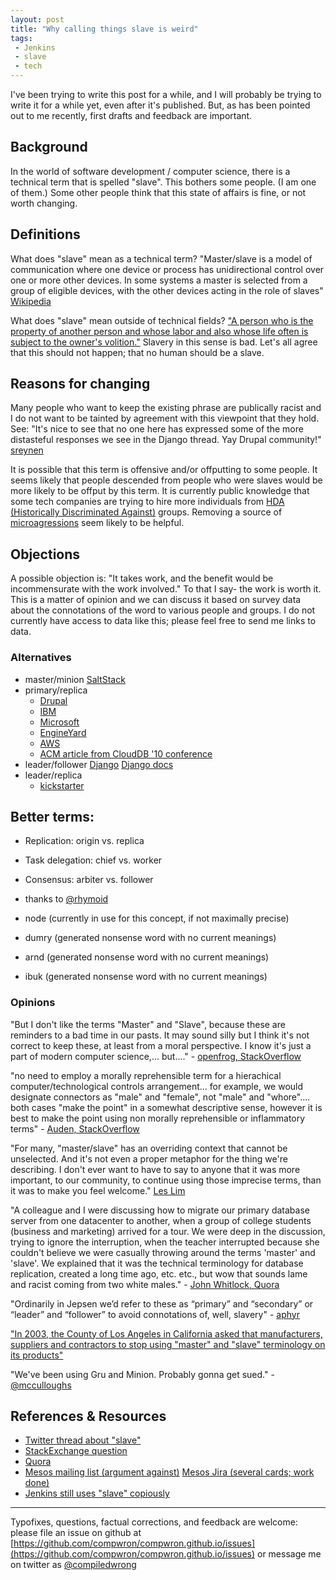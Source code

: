 ```yaml
---
layout: post
title: "Why calling things slave is weird"
tags:
 - Jenkins
 - slave
 - tech
---
```


I've been trying to write this post for a while, and I will probably be trying to write it for a while yet, even after it's published. But, as has been pointed out to me recently, first drafts and feedback are important.

## Background

In the world of software development / computer science, there is a technical term that is spelled "slave". This bothers some people. (I am one of them.) Some other people think that this state of affairs is fine, or not worth changing.

## Definitions

What does "slave" mean as a technical term? "Master/slave is a model of communication where one device or process has unidirectional control over one or more other devices. In some systems a master is selected from a group of eligible devices, with the other devices acting in the role of slaves" [Wikipedia](https://en.wikipedia.org/wiki/Master/slave_(technology))

What does "slave" mean outside of technical fields? ["A person who is the property of another person and whose labor and also whose life often is subject to the owner's volition."](https://www.wordnik.com/words/slave) Slavery in this sense is bad. Let's all agree that this should not happen; that no human should be a slave.


## Reasons for changing

Many people who want to keep the existing phrase are publically racist and I do not want to be tainted by agreement with this viewpoint that they hold. See: "It's nice to see that no one here has expressed some of the more distasteful responses we see in the Django thread. Yay Drupal community!" [sreynen](https://www.drupal.org/node/2275877#comment-8843617)

It is possible that this term is offensive and/or offputting to some people. It seems likely that people descended from people who were slaves would be more likely to be offput by this term. It is currently public knowledge that some tech companies are trying to hire more individuals from [HDA (Historically Discriminated Against)](http://martinfowler.com/bliki/HistoricallyDiscriminatedAgainst.html) groups. Removing a source of [microagressions](https://en.wikipedia.org/wiki/Microaggression_theory#Race_or_ethnicity) seem likely to be helpful.

## Objections

A possible objection is: "It takes work, and the benefit would be incommensurate with the work involved." To that I say- the work is worth it. This is a matter of opinion and we can discuss it based on survey data about the connotations of the word to various people and groups. I do not currently have access to data like this; please feel free to send me links to data.

### Alternatives

* master/minion [SaltStack](http://qr.ae/RHfs39)
* primary/replica
  * [Drupal](http://qr.ae/RHf28X)
  * [IBM](http://pic.dhe.ibm.com/infocenter/cqhelp/v8r0m0/index.jsp?topic=%2Fcom.ibm.rational.clearquest.ms_admin.doc%2Ftopics%2Fc_cr_db_replica_ovw.htm)
  * [Microsoft](http://technet.microsoft.com/en-us/library/hh846234.aspx)
  * [EngineYard](https://support.cloud.engineyard.com/hc/en-us/articles/205408108-Set-Up-Database-Replication)
  * [AWS](http://docs.aws.amazon.com/AmazonRDS/latest/UserGuide/USER_ReadRepl.html)
  * [ACM article from CloudDB '10 conference](http://dl.acm.org/citation.cfm?id=1871937)
* leader/follower [Django](https://github.com/django/django/pull/2692) [Django docs](https://docs.djangoproject.com/en/dev/topics/db/multi-db/)
* leader/replica
  * [kickstarter](https://github.com/kickstarter/replica_pools)

## Better terms:

* Replication: origin vs. replica
* Task delegation: chief vs. worker
* Consensus: arbiter vs. follower
* thanks to [@rhymoid](https://twitter.com/rhymoid)

* node (currently in use for this concept, if not maximally precise)
* dumry (generated nonsense word with no current meanings)
* arnd (generated nonsense word with no current meanings)
* ibuk (generated nonsense word with no current meanings)

### Opinions

"But I don't like the terms "Master" and "Slave", because these are reminders to a bad time in our pasts. It may sound silly but I think it's not correct to keep these, at least from a moral perspective. I know it's just a part of modern computer science,... but...." - [openfrog, StackOverflow](https://stackoverflow.com/questions/2013785/alternative-to-master-and-slave-in-entity-relationship)

"no need to employ a morally reprehensible term for a hierachical computer/technological controls arrangement... for example, we would designate connectors as "male" and "female", not "male" and "whore".... both cases "make the point" in a somewhat descriptive sense, however it is best to make the point using non morally reprehensible or inflammatory terms" - [Auden, StackOverflow](http://stackoverflow.com/a/7100211)

"For many, "master/slave" has an overriding context that cannot be unselected. And it's not even a proper metaphor for the thing we're describing. I don't ever want to have to say to anyone that it was more important, to our community, to continue using those imprecise terms, than it was to make you feel welcome." [Les Lim](https://www.drupal.org/node/2275877#comment-8831871)

"A colleague and I were discussing how to migrate our primary database server from one datacenter to another, when a group of college students (business and marketing) arrived for a tour. We were deep in the discussion, trying to ignore the interruption, when the teacher interrupted because she couldn't believe we were casually throwing around the terms 'master' and 'slave'. We explained that it was the technical terminology for database replication, created a long time ago, etc. etc., but wow that sounds lame and racist coming from two white males." - [John Whitlock, Quora](https://www.quora.com/Are-there-widely-accepted-alternatives-to-master-slave-terminology-for-database-replication)

"Ordinarily in Jepsen we’d refer to these as “primary” and “secondary” or “leader” and “follower” to avoid connotations of, well, slavery" - [aphyr](https://aphyr.com/posts/326-call-me-maybe-chronos)

["In 2003, the County of Los Angeles in California asked that manufacturers, suppliers and contractors to stop using "master" and "slave" terminology on its products"](http://www.cnn.com/2003/TECH/ptech/11/26/master.term.reut/)

"We've been using Gru and Minion. Probably gonna get sued." - [@mcculloughs](https://twitter.com/mcculloughs)


## References & Resources

- [Twitter thread about "slave"](https://twitter.com/compiledwrong/status/691081906675290112)
- [StackExchange question](https://programmers.stackexchange.com/questions/108035/master-slave-politically-correct-version)
- [Quora](https://www.quora.com/Are-there-widely-accepted-alternatives-to-master-slave-terminology-for-database-replication)
- [Mesos mailing list (argument against)](https://mail-archives.apache.org/mod_mbox/mesos-user/201506.mbox/%3CCA+-zrRJdXaCoBOnC21fqmHY5ysgEWHiHopkmZeUmnVhVm6oXdQ@mail.gmail.com%3E) [Mesos Jira (several cards; work done)](https://issues.apache.org/jira/browse/MESOS-1478)
- [Jenkins still uses "slave" copiously](https://wiki.jenkins-ci.org/display/JENKINS/Distributed+builds)

------


Typofixes, questions, factual corrections, and feedback are welcome: please file an issue on github at [https://github.com/compwron/compwron.github.io/issues](https://github.com/compwron/compwron.github.io/issues) or message me on twitter as [@compiledwrong](https://twitter.com/compiledwrong)
